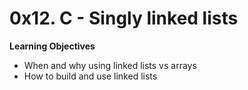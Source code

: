 # 0x12. C - Singly linked lists

**Learning Objectives**

* When and why using linked lists vs arrays
* How to build and use linked lists
